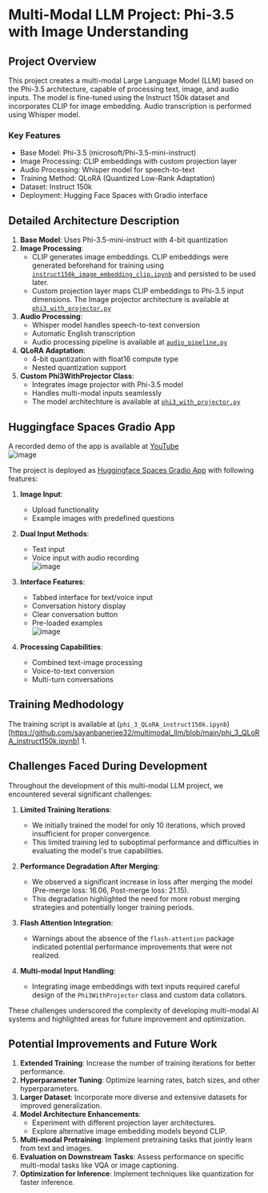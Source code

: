 # Multi-Modal LLM Project: Phi-3.5 with Image Understanding

## Project Overview

This project creates a multi-modal Large Language Model (LLM) based on the Phi-3.5 architecture, capable of processing text, image, and audio inputs. The model is fine-tuned using the Instruct 150k dataset and incorporates CLIP for image embedding. Audio transcription is performed using Whisper model.

### Key Features

- Base Model: Phi-3.5 (microsoft/Phi-3.5-mini-instruct)
- Image Processing: CLIP embeddings with custom projection layer
- Audio Processing: Whisper model for speech-to-text
- Training Method: QLoRA (Quantized Low-Rank Adaptation)
- Dataset: Instruct 150k
- Deployment: Hugging Face Spaces with Gradio interface

## Detailed Architecture Description

1. **Base Model**: Uses Phi-3.5-mini-instruct with 4-bit quantization
2. **Image Processing**: 
   - CLIP generates image embeddings. CLIP embeddings were generated beforehand for training using [`instruct150k_image_embedding_clip.ipynb`](https://github.com/sayanbanerjee32/multimodal_llm/blob/main/instruct150k_image_embedding_clip.ipynb) and persisted to be used later.
   - Custom projection layer maps CLIP embeddings to Phi-3.5 input dimensions. The Image projector architecture is available at [`phi3_with_projector.py`](https://github.com/sayanbanerjee32/multimodal_llm/blob/main/phi3_with_projector.py)
3. **Audio Processing**:
   - Whisper model handles speech-to-text conversion
   - Automatic English transcription
   - Audio processing pipeline is available at [`audio_pipeline.py`](https://github.com/sayanbanerjee32/multimodal_llm/blob/main/audio_pipeline.py)
4. **QLoRA Adaptation**: 
   - 4-bit quantization with float16 compute type
   - Nested quantization support
5. **Custom Phi3WithProjector Class**: 
   - Integrates image projector with Phi-3.5 model
   - Handles multi-modal inputs seamlessly
   - The model architechture is available at [`phi3_with_projector.py`](https://github.com/sayanbanerjee32/multimodal_llm/blob/main/phi3_with_projector.py)

## Huggingface Spaces Gradio App

A recorded demo of the app is available at [YouTube](https://youtu.be/4mX8-28CjjY])  
![image](https://github.com/user-attachments/assets/18e003e9-e055-4803-8791-f78e46638260)

The project is deployed as [Huggingface Spaces Gradio App](https://huggingface.co/spaces/sayanbanerjee32/multimodal_llm_chatbot) with following features:

1. **Image Input**:
   - Upload functionality
   - Example images with predefined questions
2. **Dual Input Methods**: 
   - Text input
   - Voice input with audio recording  
     ![image](https://github.com/user-attachments/assets/e409957c-f86d-47ce-8d4d-b1797761bfd2)

3. **Interface Features**:
   - Tabbed interface for text/voice input
   - Conversation history display
   - Clear conversation button
   - Pre-loaded examples  
     ![image](https://github.com/user-attachments/assets/e3afd7bd-b8af-4add-a9b9-444dbdca6ac7)

4. **Processing Capabilities**:
   - Combined text-image processing
   - Voice-to-text conversion
   - Multi-turn conversations
  


## Training Medhodology

The training script is available at (`phi_3_QLoRA_instruct150k.ipynb`)[https://github.com/sayanbanerjee32/multimodal_llm/blob/main/phi_3_QLoRA_instruct150k.ipynb]
1. 


## Challenges Faced During Development

Throughout the development of this multi-modal LLM project, we encountered several significant challenges:

1. **Limited Training Iterations**: 
   - We initially trained the model for only 10 iterations, which proved insufficient for proper convergence.
   - This limited training led to suboptimal performance and difficulties in evaluating the model's true capabilities.

2. **Performance Degradation After Merging**:
   - We observed a significant increase in loss after merging the model (Pre-merge loss: 16.06, Post-merge loss: 21.15).
   - This degradation highlighted the need for more robust merging strategies and potentially longer training periods.

3. **Flash Attention Integration**:
   - Warnings about the absence of the `flash-attention` package indicated potential performance improvements that were not realized.

4. **Multi-modal Input Handling**:
   - Integrating image embeddings with text inputs required careful design of the `Phi3WithProjector` class and custom data collators.

These challenges underscored the complexity of developing multi-modal AI systems and highlighted areas for future improvement and optimization.

## Potential Improvements and Future Work

1. **Extended Training**: Increase the number of training iterations for better performance.
2. **Hyperparameter Tuning**: Optimize learning rates, batch sizes, and other hyperparameters.
3. **Larger Dataset**: Incorporate more diverse and extensive datasets for improved generalization.
4. **Model Architecture Enhancements**: 
   - Experiment with different projection layer architectures.
   - Explore alternative image embedding models beyond CLIP.
5. **Multi-modal Pretraining**: Implement pretraining tasks that jointly learn from text and images.
6. **Evaluation on Downstream Tasks**: Assess performance on specific multi-modal tasks like VQA or image captioning.
7. **Optimization for Inference**: Implement techniques like quantization for faster inference.
